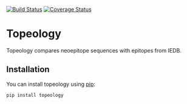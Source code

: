 [![Build Status](https://travis-ci.org/hammerlab/topeology.svg?branch=master)](https://travis-ci.org/hammerlab/topeology) [![Coverage Status](https://coveralls.io/repos/hammerlab/topeology/badge.svg?branch=master&service=github)](https://coveralls.io/github/hammerlab/topeology?branch=master)

Topeology
=======

Topeology compares neoepitope sequences with epitopes from IEDB.

Installation
------------

You can install topeology using [pip](https://pip.pypa.io/en/latest/quickstart.html):

```bash
pip install topeology
